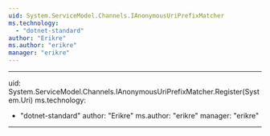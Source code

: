 ```yaml
---
uid: System.ServiceModel.Channels.IAnonymousUriPrefixMatcher
ms.technology: 
  - "dotnet-standard"
author: "Erikre"
ms.author: "erikre"
manager: "erikre"
---
```


---
uid: System.ServiceModel.Channels.IAnonymousUriPrefixMatcher.Register(System.Uri)
ms.technology: 
  - "dotnet-standard"
author: "Erikre"
ms.author: "erikre"
manager: "erikre"
---
